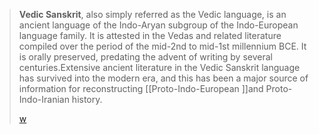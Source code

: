 > **Vedic Sanskrit**, also simply referred as the Vedic language, is an ancient language of the Indo-Aryan subgroup of the Indo-European language family. It is attested in the Vedas and related literature compiled over the period of the mid-2nd to mid-1st millennium BCE. It is orally preserved, predating the advent of writing by several centuries.Extensive ancient literature in the Vedic Sanskrit language has survived into the modern era, and this has been a major source of information for reconstructing [[Proto-Indo-European ]]and Proto-Indo-Iranian history.
>
> [w](https://en.wikipedia.org/wiki/Vedic%20Sanskrit)